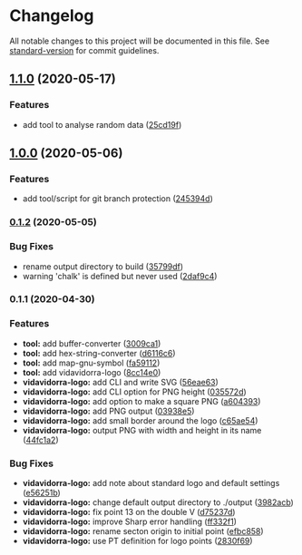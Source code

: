 # Changelog

All notable changes to this project will be documented in this file. See [standard-version](https://github.com/conventional-changelog/standard-version) for commit guidelines.

## [1.1.0](https://github.com/vidavidorra/tools/compare/v1.0.0...v1.1.0) (2020-05-17)

### Features

- add tool to analyse random data ([25cd19f](https://github.com/vidavidorra/tools/commit/25cd19f4f6bc07cea7171bea4cb7c2f8f2cd36fe))

## [1.0.0](https://github.com/vidavidorra/tools/compare/v0.1.2...v1.0.0) (2020-05-06)

### Features

- add tool/script for git branch protection ([245394d](https://github.com/vidavidorra/tools/commit/245394d097e3c0538e55710a8cc53ca5587fa2ed))

### [0.1.2](https://github.com/vidavidorra/tools/compare/v0.1.1...v0.1.2) (2020-05-05)

### Bug Fixes

- rename output directory to build ([35799df](https://github.com/vidavidorra/tools/commit/35799dfb106d69c60855d0d6d67eb2f536c6f699))
- warning 'chalk' is defined but never used ([2daf9c4](https://github.com/vidavidorra/tools/commit/2daf9c4f6179dbaaaac684da3ab2303c984e4c3d))

### 0.1.1 (2020-04-30)

### Features

- **tool:** add buffer-converter ([3009ca1](https://github.com/vidavidorra/tools/commit/3009ca1ae5b797cabb9f1cf774d4f655b8822fa5))
- **tool:** add hex-string-converter ([d6116c6](https://github.com/vidavidorra/tools/commit/d6116c6d3278ce8c1fb81969801f819d490d05fb))
- **tool:** add map-gnu-symbol ([fa59112](https://github.com/vidavidorra/tools/commit/fa5911214041ac133197732442b47f3830add529))
- **tool:** add vidavidorra-logo ([8cc14e0](https://github.com/vidavidorra/tools/commit/8cc14e0cae5461707f61f0b43ded92391db940f4))
- **vidavidorra-logo:** add CLI and write SVG ([56eae63](https://github.com/vidavidorra/tools/commit/56eae63b46b6b1f443add6d49b3353e9e79cde38))
- **vidavidorra-logo:** add CLI option for PNG height ([035572d](https://github.com/vidavidorra/tools/commit/035572d781ca77ccd3346320700fc21ec9f90348))
- **vidavidorra-logo:** add option to make a square PNG ([a604393](https://github.com/vidavidorra/tools/commit/a60439301600261d7885e19ea8b2d1fc36c7ffc7))
- **vidavidorra-logo:** add PNG output ([03938e5](https://github.com/vidavidorra/tools/commit/03938e559a615a246e1ec3d288298c75ab598836))
- **vidavidorra-logo:** add small border around the logo ([c65ae54](https://github.com/vidavidorra/tools/commit/c65ae54b4af64eb1479c537e91a013ffa377a3ce))
- **vidavidorra-logo:** output PNG with width and height in its name ([44fc1a2](https://github.com/vidavidorra/tools/commit/44fc1a2e6769de14b8d6c4412d47e279fb8e09b6))

### Bug Fixes

- **vidavidorra-logo:** add note about standard logo and default settings ([e56251b](https://github.com/vidavidorra/tools/commit/e56251b4e491d957363fc5475201eb07bc704d1e))
- **vidavidorra-logo:** change default output directory to ./output ([3982acb](https://github.com/vidavidorra/tools/commit/3982acb95039c36397a658aa3f4ad8c2cd00b7c5))
- **vidavidorra-logo:** fix point 13 on the double V ([d75237d](https://github.com/vidavidorra/tools/commit/d75237deaf9badaa3473148daa64245a75ce99cd))
- **vidavidorra-logo:** improve Sharp error handling ([ff332f1](https://github.com/vidavidorra/tools/commit/ff332f1acbbc8e515b254cac3f95ad5849e10c81))
- **vidavidorra-logo:** rename secton origin to initial point ([efbc858](https://github.com/vidavidorra/tools/commit/efbc8582c61b120a036d1ff5e2f43e04f5a81501))
- **vidavidorra-logo:** use PT definition for logo points ([2830f69](https://github.com/vidavidorra/tools/commit/2830f698401f37dec21e549d030758452a0918e1))
